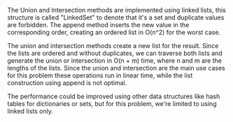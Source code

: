 The Union and Intersection methods are implemented using linked lists, this structure is called "LinkedSet" to denote that it's a set and duplicate values are forbidden. The append method inserts the new value in the corresponding order, creating an ordered list in O(n^2) for the worst case.

The union and intersection methods create a new list for the result. Since the lists are ordered and without duplicates, we can traverse both lists and generate the union or intersection in O(n + m) time, where n and m are the lengths of the lists. Since the union and intersection are the main use cases for this problem these operations run in linear time, while the list construction using append is not optimal.

The performance could be improved using other data structures like hash tables for dictionaries or sets, but for this problem, we're limited to using linked lists only.

